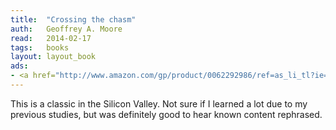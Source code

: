 ```yaml
---
title:	"Crossing the chasm"
auth:	Geoffrey A. Moore
read:	2014-02-17
tags:	books
layout: layout_book
ads:
- <a href="http://www.amazon.com/gp/product/0062292986/ref=as_li_tl?ie=UTF8&camp=1789&creative=390957&creativeASIN=0062292986&linkCode=as2&tag=wkoszek-20&linkId=7ARW7NHLNS356IXI"><img border="0" src="http://ws-na.amazon-adsystem.com/widgets/q?_encoding=UTF8&ASIN=0062292986&Format=_SL110_&ID=AsinImage&MarketPlace=US&ServiceVersion=20070822&WS=1&tag=wkoszek-20" ></a><img src="http://ir-na.amazon-adsystem.com/e/ir?t=wkoszek-20&l=as2&o=1&a=0062292986" width="1" height="1" border="0" alt="" style="border:none !important; margin:0px !important;" />
---
```

This is a classic in the Silicon Valley. Not sure if I learned a lot due to
my previous studies, but was definitely good to hear known content
rephrased.
